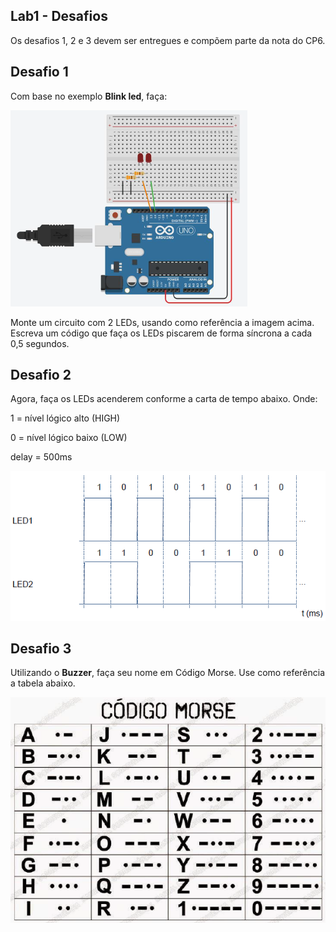 ## Lab1 - Desafios

Os desafios 1, 2 e 3 devem ser entregues e compõem parte da nota do CP6.

## Desafio 1

Com base no exemplo **Blink led**, faça:

![](lab1-desafio1.png)

Monte um circuito com 2 LEDs, usando como referência a imagem acima. Escreva um código que faça os LEDs piscarem de forma síncrona a cada 0,5 segundos.

## Desafio 2

Agora, faça os LEDs acenderem conforme a carta de tempo abaixo. Onde:

1 = nível lógico alto (HIGH)

0 = nível lógico baixo (LOW)

delay = 500ms

![](lab1-desafio2.png)

## Desafio 3

Utilizando o **Buzzer**, faça seu nome em Código Morse. Use como referência a tabela abaixo.

![](lab1-desafio3.png)
